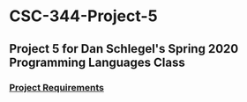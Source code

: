 # CSC-344-Project-5

## Project 5 for Dan Schlegel's Spring 2020 Programming Languages Class

### [Project Requirements](https://danielschlegel.org/wp/teaching/csc344-spring-2020/assignment-5/)
